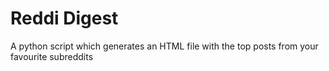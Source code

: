 # Reddi Digest
A python script which generates an HTML file with the top posts from your favourite subreddits
